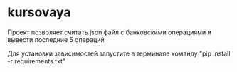 # kursovaya
Проект позволяет считать json файл с банковскими операциями и вывести последние 5 операций

Для установки зависимостей запустите в терминале команду "pip install -r requirements.txt"